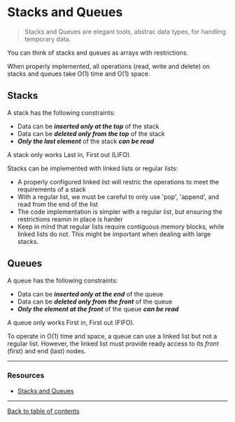 # Stacks and Queues

> Stacks and Queues are elegant tools, abstrac data types, for handling temporary data.

You can think of stacks and queues as arrays with restrictions.

When properly implemented, all operations (read, write and delete) on stacks and queues take O(1) time and O(1) space.

## Stacks
A stack has the following constraints:
- Data can be ***inserted only at the top*** of the stack
- Data can be ***deleted only from the top*** of the stack
- ***Only the last element*** of the stack ***can be read***

A stack only works Last in, First out (LIFO).

Stacks can be implemented with linked lists or regular lists:
- A properly configured linked list will restric the operations to meet the requirements of a stack
- With a regular list, we must be careful to only use 'pop', 'append', and read from the end of the list
- The code implementation is simpler with a regular list, but ensuring the restrictions reamin in place is harder
- Keep in mind that regular lists require contiguous memory blocks, while linked lists do not. This might be important when dealing with large stacks.

## Queues
A queue has the following constraints:
- Data can be ***inserted only at the end*** of the queue
- Data can be ***deleted only from the front*** of the queue
- ***Only the element at the front*** of the queue ***can be read***

A queue only works First in, First out (FIFO).

To operate in O(1) time and space, a queue can use a linked list but not a regular list.  However, the linked list must provide ready access to its *front* (first) and end (last) nodes.

---

### Resources

- [Stacks and Queues](https://codefellows.github.io/common_curriculum/data_structures_and_algorithms/Code_401/class-10/resources/stacks_and_queues.html)

---

[Back to table of contents](../README.md)